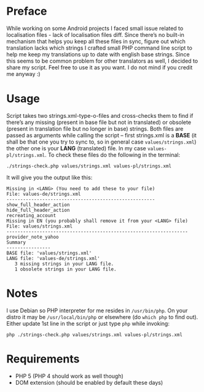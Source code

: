 Preface
=======

While working on some Android projects I faced small issue related to localisation files - lack of localisation files diff.
Since there’s no built-in mechanism that helps you keep all these files in sync, figure out which translation lacks
which strings I crafted small PHP command line script to help me keep my translations up to date with english base 
strings. Since this seems to be common problem for other translators as well, I decided to share my script. Feel 
free to use it as you want. I do not mind if you credit me anyway :)

Usage
=====

Script takes two strings.xml-type-o-files and cross-checks them to find if there’s any missing 
(present in base file but not in translated) or obsolete (present in translation file but no longer in base)
strings. Both files are passed as arguments while calling the script – first strings.xml is a **BASE** 
(it shall be that one you try to sync to, so in general case `values/strings.xml`) the other one is your **LANG**
(translated) file. In my case `values-pl/strings.xml`. To check these files do the following in the terminal:

    ./strings-check.php values/strings.xml values-pl/strings.xml

It will give you the output like this:
    
    Missing in <LANG> (You need to add these to your file)
    File: values-de/strings.xml
    ------------------------------------------------------
    show_full_header_action
    hide_full_header_action
    recreating_account
    Missing in EN (you probably shall remove it from your <LANG> file)
    File: values/strings.xml
    ------------------------------------------------------------------
    provider_note_yahoo
    Summary
    ----------------
    BASE file: 'values/strings.xml'
    LANG file: 'values-de/strings.xml'
       3 missing strings in your LANG file.
       1 obsolete strings in your LANG file.

Notes
=====

I use Debian so PHP interpreter for me resides in `/usr/bin/php`. On your distro it may be `/usr/local/bin/php` or elsewhere (do `which php` to find out). Either update 1st line in the script or just type `php` while invoking:

    php ./strings-check.php values/strings.xml values-pl/strings.xml

Requirements
============

 - PHP 5 (PHP 4 should work as well though)
 - DOM extension (should be enabled by default these days)
